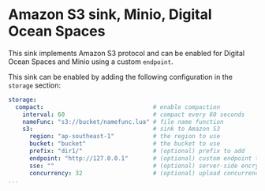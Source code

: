 # Amazon S3 sink, Minio, Digital Ocean Spaces

This sink implements Amazon S3 protocol and can be enabled for Digital Ocean Spaces and Minio using a custom `endpoint`.

This sink can be enabled by adding the following configuration in the `storage` section:

```yaml
storage:
  compact:                               # enable compaction
    interval: 60                         # compact every 60 seconds
    nameFunc: "s3://bucket/namefunc.lua" # file name function
    s3:                                  # sink to Amazon S3
      region: "ap-southeast-1"           # the region to use
      bucket: "bucket"                   # the bucket to use
      prefix: "dir1/"                    # (optional) prefix to add
      endpoint: "http://127.0.0.1"       # (optional) custom endpoint to use
      sse: ""                            # (optional) server-side encryption
      concurrency: 32                    # (optional) upload concurrency, default=NUM_CPU
...
```
